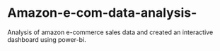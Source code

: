# Amazon-e-com-data-analysis-
Analysis of amazon e-commerce sales data and created an interactive dashboard using power-bi.
